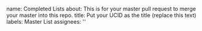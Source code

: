 name: Completed Lists
about: This is for your master pull request to merge your master into this repo.
title: Put your UCID as the title (replace this text)
labels: Master List
assignees: ''

